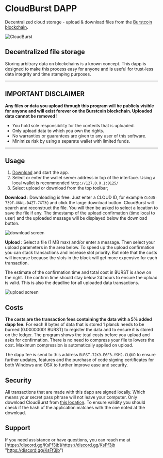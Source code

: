 # CloudBurst DAPP
Decentralized cloud storage - upload &amp; download files from the [Burstcoin blockchain](http://burst-coin.org/).

![CloudBurst](https://raw.githubusercontent.com/CurbShifter/CloudBurstDAPP/master/img/cloudburst-logo-big.png?token=AnETENqmTXeIYFuXkmbf40X41LlYzPhkks5bWOLhwA%3D%3D)

Decentralized file storage
-
Storing arbitrary data on blockchains is a known concept. This dapp is designed to make this process easy for anyone and is useful for trust-less data integrity and time stamping purposes.  

----------
IMPORTANT DISCLAIMER
-
**Any files or data you upload through this program will be publicly visible for anyone and will exist forever on the Burstcoin blockchain. Uploaded data cannot be removed !**

* You hold sole responsibility for the contents that is uploaded.
* Only upload data to which you own the rights. 
* No warranties or guarantees are given to any user of this software.
* Minimize risk by using a separate wallet with limited funds.

----------

Usage 
-
1. [Download](https://github.com/CurbShifter/CloudBurstDAPP/releases) and start the app. 
2. Select or enter the wallet server address in top of the interface. Using a local wallet is recommended `http://127.0.0.1:8125/`
3. Select upload or download from the top toolbar;

**Download** : Downloading is free. Just enter a CLOUD ID, for example `CLOUD-739F-XKNL-D4ZT-7GT3Q` and click the large download button. CloudBurst will search and reconstruct the file. You will then be asked to select a location to save the file if any. The timestamp of the upload confirmation (time local to user) and the uploaded message will be displayed below the download button.

![download screen](https://raw.githubusercontent.com/CurbShifter/CloudBurstDAPP/master/img/cloudburst-download-screen.png?token=AnETEGjR0VrrwljFDBPdifZhwPrb4WDUks5bWOT1wA%3D%3D)

**Upload** : Select a file (1 MB max) and/or enter a message. Then select your upload parameters in the area below. To speed up the upload confirmation you can stack transactions and increase slot priority. But note that the costs will increase because the slots in the block will get more expensive for each transaction.

The estimate of the confirmation time and total cost in BURST is show on the right. The confirm time should stay below 24 hours to ensure the upload is valid. This is also the deadline for all uploaded data transactions.
 
![upload screen](https://raw.githubusercontent.com/CurbShifter/CloudBurstDAPP/master/img/cloudburst-upload-screen.png?token=AnETEIWLFQAFvdN6iHg09UQKV2FBKfdGks5bWOIswA%3D%3D)

Costs
-
**The costs are the transaction fees containing the data with a 5% added dapp fee.**  For each 8 bytes of data that is stored 1 planck needs to be burned (0.00000001 BURST) to register the data and to ensure it is stored on the ledger. The program shows the total costs before you upload and asks for confirmation. There is no need to compress your file to lowers the cost. Maximum compression is automatically applied on upload.

The dapp fee is send to this address `BURST-72X9-E6F3-YSM2-CLQUD` to ensure further updates, features and the purchase of code signing certificates for both Windows and OSX to further improve ease and security.

Security
-
All transactions that are made with this dapp are signed locally. Which means your secret pass phrase will not leave your computer. 
Only download CloudBurst from [this location](https://github.com/CurbShifter/CloudBurstDAPP/releases). To ensure validity you should check if the hash of the application matches with the one noted at the download.

Support
-
If you need assistance or have questions, you can reach me at [https://discord.gg/KsFf3jb](https://discord.gg/KsFf3jb "https://discord.gg/KsFf3jb")
